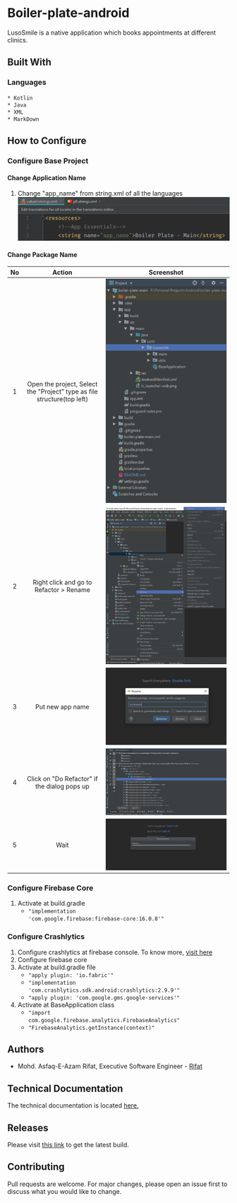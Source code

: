 # Boiler-plate-android

LusoSmile is a native application which books appointments at different clinics.

## Built With
### Languages
    * Kotlin
    * Java
    * XML
    * MarkDown
    
## How to Configure
### Configure Base Project
#### Change Application Name
1. Change "app_name" from string.xml of all the languages
    ![Visual](readme-images/refactor00.PNG)
#### Change Package Name
No | Action | Screenshot
 :-: | :-: | :-:   
1 | Open the project, Select the "Project" type as file structure(top left) | ![Visual](readme-images/refactor01.PNG) 
2 | Right click and go to Refactor > Rename | ![Visual](readme-images/refactor02.PNG) 
3 | Put new app name | ![Visual](readme-images/refactor03.PNG) 
4 | Click on "Do Refactor" if the dialog pops up | ![Visual](readme-images/refactor04.PNG) 
5 | Wait | ![Visual](readme-images/refactor05.PNG)
### Configure Firebase Core
1. Activate at build.gradle
    * <code>"implementation 'com.google.firebase:firebase-core:16.0.8'"</code>
### Configure Crashlytics
1. Configure crashlytics at firebase console. To know more, [visit here](http://bit.ly/2VBDluy)
2. Configure firebase core 
3. Activate at build.gradle file 
    * <code>"apply plugin: 'io.fabric'"</code>
    * <code>"implementation 'com.crashlytics.sdk.android:crashlytics:2.9.9'"</code>
    * <code>"apply plugin: 'com.google.gms.google-services'"</code>
4. Activate at BaseApplication class
    * <code>"import com.google.firebase.analytics.FirebaseAnalytics"</code>
    * <code>"FirebaseAnalytics.getInstance(context)"</code>
    
## Authors
* Mohd. Asfaq-E-Azam Rifat, Executive Software Engineer - [Rifat](https://github.com/rifat15913)

## Technical Documentation
The technical documentation is located [here.](app/documentation/)

## Releases
Please visit [this link](app/release/) to get the latest build.

## Contributing
Pull requests are welcome. For major changes, please open an issue first to discuss what you would like to change.